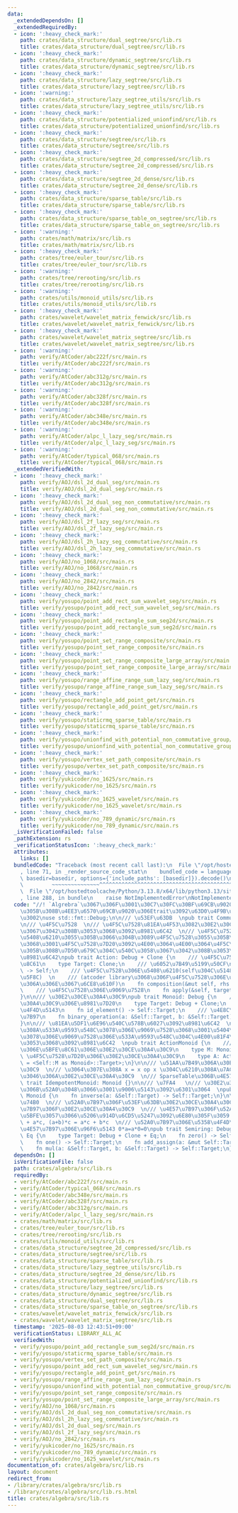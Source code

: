 ```yaml
---
data:
  _extendedDependsOn: []
  _extendedRequiredBy:
  - icon: ':heavy_check_mark:'
    path: crates/data_structure/dual_segtree/src/lib.rs
    title: crates/data_structure/dual_segtree/src/lib.rs
  - icon: ':heavy_check_mark:'
    path: crates/data_structure/dynamic_segtree/src/lib.rs
    title: crates/data_structure/dynamic_segtree/src/lib.rs
  - icon: ':heavy_check_mark:'
    path: crates/data_structure/lazy_segtree/src/lib.rs
    title: crates/data_structure/lazy_segtree/src/lib.rs
  - icon: ':warning:'
    path: crates/data_structure/lazy_segtree_utils/src/lib.rs
    title: crates/data_structure/lazy_segtree_utils/src/lib.rs
  - icon: ':heavy_check_mark:'
    path: crates/data_structure/potentialized_unionfind/src/lib.rs
    title: crates/data_structure/potentialized_unionfind/src/lib.rs
  - icon: ':heavy_check_mark:'
    path: crates/data_structure/segtree/src/lib.rs
    title: crates/data_structure/segtree/src/lib.rs
  - icon: ':heavy_check_mark:'
    path: crates/data_structure/segtree_2d_compressed/src/lib.rs
    title: crates/data_structure/segtree_2d_compressed/src/lib.rs
  - icon: ':heavy_check_mark:'
    path: crates/data_structure/segtree_2d_dense/src/lib.rs
    title: crates/data_structure/segtree_2d_dense/src/lib.rs
  - icon: ':heavy_check_mark:'
    path: crates/data_structure/sparse_table/src/lib.rs
    title: crates/data_structure/sparse_table/src/lib.rs
  - icon: ':heavy_check_mark:'
    path: crates/data_structure/sparse_table_on_segtree/src/lib.rs
    title: crates/data_structure/sparse_table_on_segtree/src/lib.rs
  - icon: ':warning:'
    path: crates/math/matrix/src/lib.rs
    title: crates/math/matrix/src/lib.rs
  - icon: ':heavy_check_mark:'
    path: crates/tree/euler_tour/src/lib.rs
    title: crates/tree/euler_tour/src/lib.rs
  - icon: ':warning:'
    path: crates/tree/rerooting/src/lib.rs
    title: crates/tree/rerooting/src/lib.rs
  - icon: ':warning:'
    path: crates/utils/monoid_utils/src/lib.rs
    title: crates/utils/monoid_utils/src/lib.rs
  - icon: ':heavy_check_mark:'
    path: crates/wavelet/wavelet_matrix_fenwick/src/lib.rs
    title: crates/wavelet/wavelet_matrix_fenwick/src/lib.rs
  - icon: ':heavy_check_mark:'
    path: crates/wavelet/wavelet_matrix_segtree/src/lib.rs
    title: crates/wavelet/wavelet_matrix_segtree/src/lib.rs
  - icon: ':warning:'
    path: verify/AtCoder/abc222f/src/main.rs
    title: verify/AtCoder/abc222f/src/main.rs
  - icon: ':warning:'
    path: verify/AtCoder/abc312g/src/main.rs
    title: verify/AtCoder/abc312g/src/main.rs
  - icon: ':warning:'
    path: verify/AtCoder/abc328f/src/main.rs
    title: verify/AtCoder/abc328f/src/main.rs
  - icon: ':warning:'
    path: verify/AtCoder/abc348e/src/main.rs
    title: verify/AtCoder/abc348e/src/main.rs
  - icon: ':warning:'
    path: verify/AtCoder/alpc_l_lazy_seg/src/main.rs
    title: verify/AtCoder/alpc_l_lazy_seg/src/main.rs
  - icon: ':warning:'
    path: verify/AtCoder/typical_068/src/main.rs
    title: verify/AtCoder/typical_068/src/main.rs
  _extendedVerifiedWith:
  - icon: ':heavy_check_mark:'
    path: verify/AOJ/dsl_2d_dual_seg/src/main.rs
    title: verify/AOJ/dsl_2d_dual_seg/src/main.rs
  - icon: ':heavy_check_mark:'
    path: verify/AOJ/dsl_2d_dual_seg_non_commutative/src/main.rs
    title: verify/AOJ/dsl_2d_dual_seg_non_commutative/src/main.rs
  - icon: ':heavy_check_mark:'
    path: verify/AOJ/dsl_2f_lazy_seg/src/main.rs
    title: verify/AOJ/dsl_2f_lazy_seg/src/main.rs
  - icon: ':heavy_check_mark:'
    path: verify/AOJ/dsl_2h_lazy_seg_commutative/src/main.rs
    title: verify/AOJ/dsl_2h_lazy_seg_commutative/src/main.rs
  - icon: ':heavy_check_mark:'
    path: verify/AOJ/no_1068/src/main.rs
    title: verify/AOJ/no_1068/src/main.rs
  - icon: ':heavy_check_mark:'
    path: verify/AOJ/no_2842/src/main.rs
    title: verify/AOJ/no_2842/src/main.rs
  - icon: ':heavy_check_mark:'
    path: verify/yosupo/point_add_rect_sum_wavelet_seg/src/main.rs
    title: verify/yosupo/point_add_rect_sum_wavelet_seg/src/main.rs
  - icon: ':heavy_check_mark:'
    path: verify/yosupo/point_add_rectangle_sum_seg2d/src/main.rs
    title: verify/yosupo/point_add_rectangle_sum_seg2d/src/main.rs
  - icon: ':heavy_check_mark:'
    path: verify/yosupo/point_set_range_composite/src/main.rs
    title: verify/yosupo/point_set_range_composite/src/main.rs
  - icon: ':heavy_check_mark:'
    path: verify/yosupo/point_set_range_composite_large_array/src/main.rs
    title: verify/yosupo/point_set_range_composite_large_array/src/main.rs
  - icon: ':heavy_check_mark:'
    path: verify/yosupo/range_affine_range_sum_lazy_seg/src/main.rs
    title: verify/yosupo/range_affine_range_sum_lazy_seg/src/main.rs
  - icon: ':heavy_check_mark:'
    path: verify/yosupo/rectangle_add_point_get/src/main.rs
    title: verify/yosupo/rectangle_add_point_get/src/main.rs
  - icon: ':heavy_check_mark:'
    path: verify/yosupo/staticrmq_sparse_table/src/main.rs
    title: verify/yosupo/staticrmq_sparse_table/src/main.rs
  - icon: ':heavy_check_mark:'
    path: verify/yosupo/unionfind_with_potential_non_commutative_group/src/main.rs
    title: verify/yosupo/unionfind_with_potential_non_commutative_group/src/main.rs
  - icon: ':heavy_check_mark:'
    path: verify/yosupo/vertex_set_path_composite/src/main.rs
    title: verify/yosupo/vertex_set_path_composite/src/main.rs
  - icon: ':heavy_check_mark:'
    path: verify/yukicoder/no_1625/src/main.rs
    title: verify/yukicoder/no_1625/src/main.rs
  - icon: ':heavy_check_mark:'
    path: verify/yukicoder/no_1625_wavelet/src/main.rs
    title: verify/yukicoder/no_1625_wavelet/src/main.rs
  - icon: ':heavy_check_mark:'
    path: verify/yukicoder/no_789_dynamic/src/main.rs
    title: verify/yukicoder/no_789_dynamic/src/main.rs
  _isVerificationFailed: false
  _pathExtension: rs
  _verificationStatusIcon: ':heavy_check_mark:'
  attributes:
    links: []
  bundledCode: "Traceback (most recent call last):\n  File \"/opt/hostedtoolcache/Python/3.13.8/x64/lib/python3.13/site-packages/onlinejudge_verify/documentation/build.py\"\
    , line 71, in _render_source_code_stat\n    bundled_code = language.bundle(stat.path,\
    \ basedir=basedir, options={'include_paths': [basedir]}).decode()\n          \
    \         ~~~~~~~~~~~~~~~^^^^^^^^^^^^^^^^^^^^^^^^^^^^^^^^^^^^^^^^^^^^^^^^^^^^^^^^^^^^^^^^^^\n\
    \  File \"/opt/hostedtoolcache/Python/3.13.8/x64/lib/python3.13/site-packages/onlinejudge_verify/languages/rust.py\"\
    , line 288, in bundle\n    raise NotImplementedError\nNotImplementedError\n"
  code: "//! `Algrebra`\u3067\u306F\u3001\u30C7\u30FC\u30BF\u69CB\u9020\u306B\u4E57\
    \u305B\u308B\u4EE3\u6570\u69CB\u9020\u306Etrait\u3092\u63D0\u4F9B\u3057\u307E\u3059\
    \u3002\nuse std::fmt::Debug;\n\n/// \u53EF\u63DB  \npub trait Commutative {}\n\
    \n/// \u4F5C\u7528  \n/// \u4F5C\u7528\u81EA\u4F53\u3082\u30E2\u30CE\u30A4\u30C9\
    \u3067\u3042\u308B\u3053\u3068\u3092\u8981\u6C42  \n/// \u4F5C\u7528\u7D20\u3092\
    \u5408\u6210\u3055\u305B\u3066\u304B\u3089\u4F5C\u7528\u3055\u305B\u308B\u306E\
    \u3068\u3001\u4F5C\u7528\u7D20\u3092\u4E00\u3064\u4E00\u3064\u4F5C\u7528\u3055\
    \u305B\u308B\u7D50\u679C\u304C\u540C\u3058\u3067\u3042\u308B\u3053\u3068\u3092\
    \u8981\u6C42\npub trait Action: Debug + Clone {\n    /// \u4F5C\u7528\u306E\u5BFE\
    \u8C61\n    type Target: Clone;\n    /// \u6052\u7B49\u5199\u50CF\n    fn id_action()\
    \ -> Self;\n    /// \u4F5C\u7528\u306E\u5408\u6210(self\u304C\u5148\u3001rhs\u304C\
    \u5F8C)  \n    /// (atcoder library\u3068\u306F\u4F5C\u7528\u306E\u9806\u304C\u9006\
    \u306A\u306E\u3067\u6CE8\u610F)\n    fn composition(&mut self, rhs: &Self);\n\
    \    /// \u4F5C\u7528\u306E\u9069\u7528\n    fn apply(&self, target: &mut Self::Target);\n\
    }\n\n/// \u30E2\u30CE\u30A4\u30C9\npub trait Monoid: Debug {\n    /// \u30E2\u30CE\
    \u30A4\u30C9\u306E\u8981\u7D20\n    type Target: Debug + Clone;\n    /// \u5358\
    \u4F4D\u5143\n    fn id_element() -> Self::Target;\n    /// \u4E8C\u9805\u6F14\
    \u7B97\n    fn binary_operation(a: &Self::Target, b: &Self::Target) -> Self::Target;\n\
    }\n\n/// \u81EA\u5DF1\u6E96\u540C\u578B\u6027\u3092\u8981\u6C42  \n/// \u3064\u307E\
    \u308A\u533A\u9593\u548C\u3078\u306E\u9069\u7528\u3068\u3001\u5404\u8981\u7D20\
    \u3078\u306E\u9069\u7528\u306E\u533A\u9593\u548C\u304C\u4E00\u81F4\u3059\u308B\
    \u3053\u3068\u3092\u8981\u6C42  \npub trait ActionMonoid {\n    /// \u4F5C\u7528\
    \u306E\u5BFE\u8C61\u306E\u30E2\u30CE\u30A4\u30C9\n    type M: Monoid;\n    ///\
    \ \u4F5C\u7528\u7D20\u306E\u30E2\u30CE\u30A4\u30C9\n    type A: Action<Target\
    \ = <Self::M as Monoid>::Target>;\n}\n\n/// \u51AA\u7B49\u306A\u30E2\u30CE\u30A4\
    \u30C9  \n/// \u3064\u307E\u308A x = x op x \u304C\u6210\u308A\u7ACB\u3064\u3088\
    \u3046\u306A\u30E2\u30CE\u30A4\u30C9  \n/// SparseTable\u306B\u4E57\u308B\npub\
    \ trait IdempotentMonoid: Monoid {}\n\n/// \u7FA4   \n/// \u30E2\u30CE\u30A4\u30C9\
    \u306B\u52A0\u3048\u3066\u3001\u9006\u5143\u3092\u6301\u3064  \npub trait Group:\
    \ Monoid {\n    fn inverse(a: &Self::Target) -> Self::Target;\n}\n\n/// \u534A\
    \u74B0  \n/// \u52A0\u7B97\u306F\u53EF\u63DB\u30E2\u30CE\u30A4\u30C9  \n/// \u4E57\
    \u7B97\u306F\u30E2\u30CE\u30A4\u30C9  \n/// \u4E57\u7B97\u306F\u52A0\u6CD5\u306B\
    \u5BFE\u3057\u3066\u5206\u914D\u6CD5\u5247\u3092\u6E80\u305F\u3059 a*(b+c) = a*b\
    \ + a*c, (a+b)*c = a*c + b*c  \n/// \u52A0\u7B97\u306E\u5358\u4F4D\u5143\u306F\
    \u4E57\u7B97\u306E\u96F6\u5143 0*a=a*0=0\npub trait Semiring: Debug + Clone +\
    \ Eq {\n    type Target: Debug + Clone + Eq;\n    fn zero() -> Self::Target;\n\
    \    fn one() -> Self::Target;\n    fn add_assign(a: &mut Self::Target, b: &Self::Target);\n\
    \    fn mul(a: &Self::Target, b: &Self::Target) -> Self::Target;\n}\n"
  dependsOn: []
  isVerificationFile: false
  path: crates/algebra/src/lib.rs
  requiredBy:
  - verify/AtCoder/abc222f/src/main.rs
  - verify/AtCoder/typical_068/src/main.rs
  - verify/AtCoder/abc348e/src/main.rs
  - verify/AtCoder/abc328f/src/main.rs
  - verify/AtCoder/abc312g/src/main.rs
  - verify/AtCoder/alpc_l_lazy_seg/src/main.rs
  - crates/math/matrix/src/lib.rs
  - crates/tree/euler_tour/src/lib.rs
  - crates/tree/rerooting/src/lib.rs
  - crates/utils/monoid_utils/src/lib.rs
  - crates/data_structure/segtree_2d_compressed/src/lib.rs
  - crates/data_structure/segtree/src/lib.rs
  - crates/data_structure/sparse_table/src/lib.rs
  - crates/data_structure/lazy_segtree_utils/src/lib.rs
  - crates/data_structure/segtree_2d_dense/src/lib.rs
  - crates/data_structure/potentialized_unionfind/src/lib.rs
  - crates/data_structure/lazy_segtree/src/lib.rs
  - crates/data_structure/dynamic_segtree/src/lib.rs
  - crates/data_structure/dual_segtree/src/lib.rs
  - crates/data_structure/sparse_table_on_segtree/src/lib.rs
  - crates/wavelet/wavelet_matrix_fenwick/src/lib.rs
  - crates/wavelet/wavelet_matrix_segtree/src/lib.rs
  timestamp: '2025-08-03 12:43:51+09:00'
  verificationStatus: LIBRARY_ALL_AC
  verifiedWith:
  - verify/yosupo/point_add_rectangle_sum_seg2d/src/main.rs
  - verify/yosupo/staticrmq_sparse_table/src/main.rs
  - verify/yosupo/vertex_set_path_composite/src/main.rs
  - verify/yosupo/point_add_rect_sum_wavelet_seg/src/main.rs
  - verify/yosupo/rectangle_add_point_get/src/main.rs
  - verify/yosupo/range_affine_range_sum_lazy_seg/src/main.rs
  - verify/yosupo/unionfind_with_potential_non_commutative_group/src/main.rs
  - verify/yosupo/point_set_range_composite/src/main.rs
  - verify/yosupo/point_set_range_composite_large_array/src/main.rs
  - verify/AOJ/no_1068/src/main.rs
  - verify/AOJ/dsl_2d_dual_seg_non_commutative/src/main.rs
  - verify/AOJ/dsl_2h_lazy_seg_commutative/src/main.rs
  - verify/AOJ/dsl_2d_dual_seg/src/main.rs
  - verify/AOJ/dsl_2f_lazy_seg/src/main.rs
  - verify/AOJ/no_2842/src/main.rs
  - verify/yukicoder/no_1625/src/main.rs
  - verify/yukicoder/no_789_dynamic/src/main.rs
  - verify/yukicoder/no_1625_wavelet/src/main.rs
documentation_of: crates/algebra/src/lib.rs
layout: document
redirect_from:
- /library/crates/algebra/src/lib.rs
- /library/crates/algebra/src/lib.rs.html
title: crates/algebra/src/lib.rs
---
```

